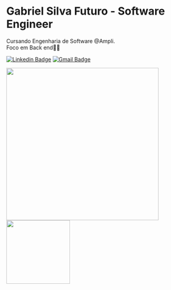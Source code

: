 # Gabriel Silva Futuro - Software Engineer


Cursando Engenharia de Software @Ampli. </br>
Foco em Back end👨‍💻


[![Linkedin Badge](https://img.shields.io/badge/-Gabriel%20Silva-42D3FF?style=flat-square&logo=Linkedin&logoColor=white&link=https://www.linkedin.com/in/gabriels5g/)](https://www.linkedin.com/in/gabriels5g/) 
[![Gmail Badge](https://img.shields.io/badge/-gabrielspxls@gmail.com-42D3FF?style=flat-square&logo=Gmail&logoColor=white&link=mailto:gabrielspxls@gmail.com)](mailto:gabrielspxls@gmail.com)


<a href="https://github.com/anuraghazra/github-readme-stats">
  <img width=400 align="center" src="https://github-readme-stats.vercel.app/api?username=gabriels5g&show_icons=true&theme=tokyonight" />
</a>
<a href="https://github.com/anuraghazra/convoychat">
  <img height=167 align="center" src="https://github-readme-stats.vercel.app/api/top-langs/?username=Gabriels5g&layout=compact&theme=tokyonight" />
</a>

